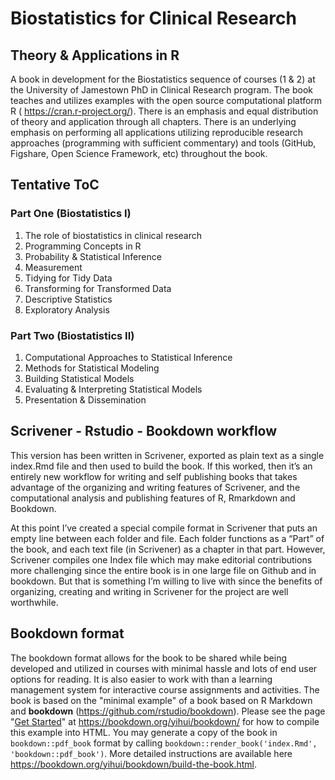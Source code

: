 # Biostatistics for Clinical Research
## Theory & Applications in R

A book in development for the Biostatistics sequence of courses (1 & 2) at the University of Jamestown PhD in Clinical Research program. The book teaches and utilizes examples with the open source computational platform R  ( https://cran.r-project.org/). There is an emphasis and equal distribution of theory and application through all chapters. There is an underlying emphasis on performing all applications utilizing reproducible research approaches (programming with sufficient commentary) and tools (GitHub, Figshare, Open Science Framework, etc) throughout the book.

## Tentative ToC

### Part One (Biostatistics I)

1. The role of biostatistics in clinical research
2. Programming Concepts in R
3. Probability & Statistical Inference
4. Measurement
5. Tidying for Tidy Data
6. Transforming for Transformed Data
7. Descriptive Statistics
8. Exploratory Analysis

### Part Two (Biostatistics II)

1. Computational Approaches to Statistical Inference
2. Methods for Statistical Modeling
3. Building Statistical Models
4. Evaluating & Interpreting Statistical Models
5. Presentation & Dissemination


## Scrivener - Rstudio - Bookdown workflow

This version has been written in Scrivener, exported as plain text as a single index.Rmd file and then used to build the book. If this worked, then it’s an entirely new workflow for writing and self publishing books that takes advantage of the organizing and writing features of Scrivener, and the computational analysis and publishing features of R, Rmarkdown and Bookdown.

At this point I’ve created a special compile format in Scrivener that puts an empty line between each folder and file. Each folder functions as a “Part” of the book, and each text file (in Scrivener) as a chapter in that part. However, Scrivener compiles one Index file which may make editorial contributions more challenging since the entire book is in one large file on Github and in bookdown. But that is something I’m willing to live with since the benefits of organizing, creating and writing in Scrivener for the project are well worthwhile.

## Bookdown format

The bookdown format allows for the book to be shared while being developed and utilized in courses with minimal hassle and lots of end user options for reading. It is also easier to work with than a learning management system for interactive course assignments and activities. The book is based on the "minimal example" of a book based on R Markdown and **bookdown** (https://github.com/rstudio/bookdown). Please see the page "[Get Started](https://bookdown.org/yihui/bookdown/get-started.html)" at https://bookdown.org/yihui/bookdown/ for how to compile this example into HTML. You may generate a copy of the book in `bookdown::pdf_book` format by calling `bookdown::render_book('index.Rmd', 'bookdown::pdf_book')`. More detailed instructions are available here https://bookdown.org/yihui/bookdown/build-the-book.html.

